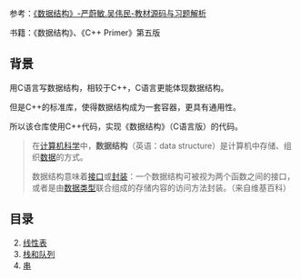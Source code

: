 参考：[《数据结构》-严蔚敏.吴伟民-教材源码与习题解析](https://github.com/kangjianwei/Data-Structure)

书籍：《数据结构》、《C++ Primer》第五版

## 背景

用C语言写数据结构，相较于C++，C语言更能体现数据结构。

但是C++的标准库，使得数据结构成为一套容器，更具有通用性。

所以该仓库使用C++代码，实现《数据结构》（C语言版）的代码。



> 在[计算机科学](https://zh.wikipedia.org/wiki/计算机科学)中，**数据结构**（英语：data structure）是计算机中存储、组织[数据](https://zh.wikipedia.org/wiki/数据)的方式。
>
> 数据结构意味着[接口](https://zh.wikipedia.org/wiki/介面_(電腦科學))或[封装](https://zh.wikipedia.org/wiki/封装_(计算机科学))：一个数据结构可被视为两个函数之间的接口，或者是由[数据类型](https://zh.wikipedia.org/wiki/數據類型)联合组成的存储内容的访问方法封装。（来自维基百科）

## 目录
2. [线性表](./chapter2_线性表)
3. [栈和队列](./chapter3_栈和队列)
4. [串](./chapter4_串)
